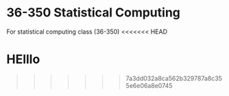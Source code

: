 # 36-350 Statistical Computing
For statistical computing class (36-350)
<<<<<<< HEAD

HElllo
=======
>>>>>>> 7a3dd032a8ca562b329787a8c355e6e06a8e0745
